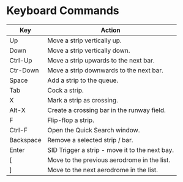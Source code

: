 # Keyboard Commands

| Key | Action |
|---------|-------------|
| Up | Move a strip vertically up. |
| Down | Move a strip vertically down. |
| Ctrl-Up | Move a strip upwards to the next bar. |
| Ctr-Down | Move a strip downwards to the next bar. |
| Space | Add a strip to the queue. |
| Tab | Cock a strip. |
| X | Mark a strip as crossing. |
| Alt-X | Create a crossing bar in the runway field. |
| F | Flip-flop a strip. |
| Ctrl-F | Open the Quick Search window. |
| Backspace | Remove a selected strip / bar. |
| Enter | SID Trigger a strip - move it to the next bay. |
| \[ | Move to the previous aerodrome in the list. |
| \] | Move to the next aerodrome in the list.
